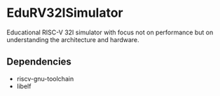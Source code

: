 
# EduRV32ISimulator

Educational RISC-V 32I simulator with focus not on performance but on 
understanding the architecture and hardware.

## Dependencies
- riscv-gnu-toolchain
- libelf
